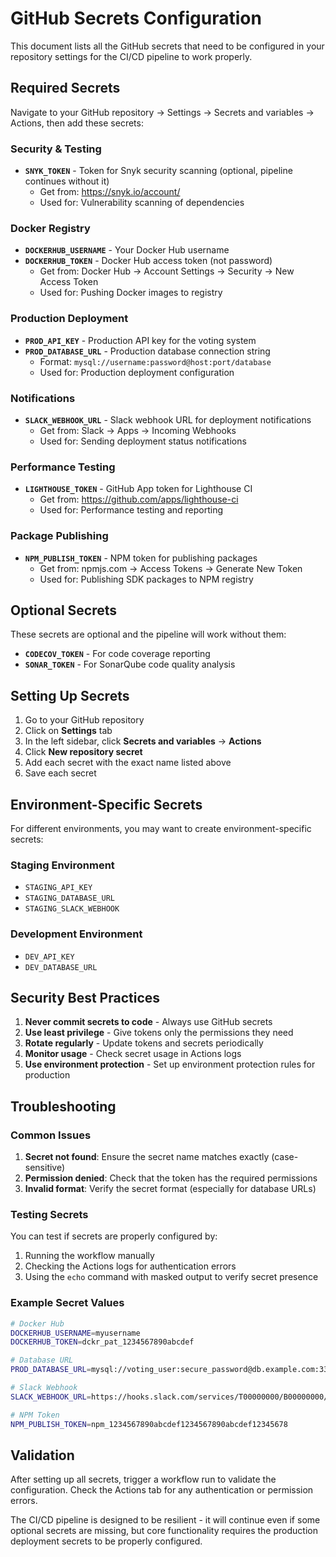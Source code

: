 # GitHub Secrets Configuration

This document lists all the GitHub secrets that need to be configured in your repository settings for the CI/CD pipeline to work properly.

## Required Secrets

Navigate to your GitHub repository → Settings → Secrets and variables → Actions, then add these secrets:

### Security & Testing
- **`SNYK_TOKEN`** - Token for Snyk security scanning (optional, pipeline continues without it)
  - Get from: https://snyk.io/account/
  - Used for: Vulnerability scanning of dependencies

### Docker Registry
- **`DOCKERHUB_USERNAME`** - Your Docker Hub username
- **`DOCKERHUB_TOKEN`** - Docker Hub access token (not password)
  - Get from: Docker Hub → Account Settings → Security → New Access Token
  - Used for: Pushing Docker images to registry

### Production Deployment
- **`PROD_API_KEY`** - Production API key for the voting system
- **`PROD_DATABASE_URL`** - Production database connection string
  - Format: `mysql://username:password@host:port/database`
  - Used for: Production deployment configuration

### Notifications
- **`SLACK_WEBHOOK_URL`** - Slack webhook URL for deployment notifications
  - Get from: Slack → Apps → Incoming Webhooks
  - Used for: Sending deployment status notifications

### Performance Testing
- **`LIGHTHOUSE_TOKEN`** - GitHub App token for Lighthouse CI
  - Get from: https://github.com/apps/lighthouse-ci
  - Used for: Performance testing and reporting

### Package Publishing
- **`NPM_PUBLISH_TOKEN`** - NPM token for publishing packages
  - Get from: npmjs.com → Access Tokens → Generate New Token
  - Used for: Publishing SDK packages to NPM registry

## Optional Secrets

These secrets are optional and the pipeline will work without them:

- **`CODECOV_TOKEN`** - For code coverage reporting
- **`SONAR_TOKEN`** - For SonarQube code quality analysis

## Setting Up Secrets

1. Go to your GitHub repository
2. Click on **Settings** tab
3. In the left sidebar, click **Secrets and variables** → **Actions**
4. Click **New repository secret**
5. Add each secret with the exact name listed above
6. Save each secret

## Environment-Specific Secrets

For different environments, you may want to create environment-specific secrets:

### Staging Environment
- `STAGING_API_KEY`
- `STAGING_DATABASE_URL`
- `STAGING_SLACK_WEBHOOK`

### Development Environment
- `DEV_API_KEY`
- `DEV_DATABASE_URL`

## Security Best Practices

1. **Never commit secrets to code** - Always use GitHub secrets
2. **Use least privilege** - Give tokens only the permissions they need
3. **Rotate regularly** - Update tokens and secrets periodically
4. **Monitor usage** - Check secret usage in Actions logs
5. **Use environment protection** - Set up environment protection rules for production

## Troubleshooting

### Common Issues

1. **Secret not found**: Ensure the secret name matches exactly (case-sensitive)
2. **Permission denied**: Check that the token has the required permissions
3. **Invalid format**: Verify the secret format (especially for database URLs)

### Testing Secrets

You can test if secrets are properly configured by:

1. Running the workflow manually
2. Checking the Actions logs for authentication errors
3. Using the `echo` command with masked output to verify secret presence

### Example Secret Values

```bash
# Docker Hub
DOCKERHUB_USERNAME=myusername
DOCKERHUB_TOKEN=dckr_pat_1234567890abcdef

# Database URL
PROD_DATABASE_URL=mysql://voting_user:secure_password@db.example.com:3306/voting_prod

# Slack Webhook
SLACK_WEBHOOK_URL=https://hooks.slack.com/services/T00000000/B00000000/XXXXXXXXXXXXXXXXXXXXXXXX

# NPM Token
NPM_PUBLISH_TOKEN=npm_1234567890abcdef1234567890abcdef12345678
```

## Validation

After setting up all secrets, trigger a workflow run to validate the configuration. Check the Actions tab for any authentication or permission errors.

The CI/CD pipeline is designed to be resilient - it will continue even if some optional secrets are missing, but core functionality requires the production deployment secrets to be properly configured.
